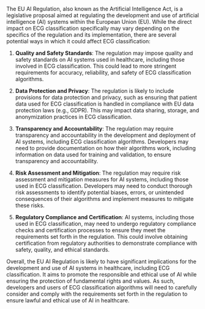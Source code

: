 The EU AI Regulation, also known as the Artificial Intelligence Act, is a legislative proposal aimed at regulating the development and use of artificial intelligence (AI) systems within the European Union (EU). While the direct impact on ECG classification specifically may vary depending on the specifics of the regulation and its implementation, there are several potential ways in which it could affect ECG classification:

1. **Quality and Safety Standards**: The regulation may impose quality and safety standards on AI systems used in healthcare, including those involved in ECG classification. This could lead to more stringent requirements for accuracy, reliability, and safety of ECG classification algorithms.

2. **Data Protection and Privacy**: The regulation is likely to include provisions for data protection and privacy, such as ensuring that patient data used for ECG classification is handled in compliance with EU data protection laws (e.g., GDPR). This may impact data sharing, storage, and anonymization practices in ECG classification.

3. **Transparency and Accountability**: The regulation may require transparency and accountability in the development and deployment of AI systems, including ECG classification algorithms. Developers may need to provide documentation on how their algorithms work, including information on data used for training and validation, to ensure transparency and accountability.

4. **Risk Assessment and Mitigation**: The regulation may require risk assessment and mitigation measures for AI systems, including those used in ECG classification. Developers may need to conduct thorough risk assessments to identify potential biases, errors, or unintended consequences of their algorithms and implement measures to mitigate these risks.

5. **Regulatory Compliance and Certification**: AI systems, including those used in ECG classification, may need to undergo regulatory compliance checks and certification processes to ensure they meet the requirements set forth in the regulation. This could involve obtaining certification from regulatory authorities to demonstrate compliance with safety, quality, and ethical standards.

Overall, the EU AI Regulation is likely to have significant implications for the development and use of AI systems in healthcare, including ECG classification. It aims to promote the responsible and ethical use of AI while ensuring the protection of fundamental rights and values. As such, developers and users of ECG classification algorithms will need to carefully consider and comply with the requirements set forth in the regulation to ensure lawful and ethical use of AI in healthcare.